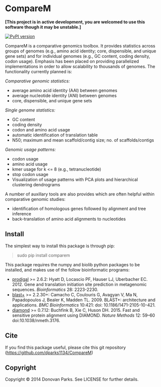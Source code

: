 # CompareM

<b>[This project is in active development, you are welcomed to use this software though it may be unstable.]</b>

[![PyPI version](https://badge.fury.io/py/comparem.svg)](https://badge.fury.io/py/comparem)

CompareM is a comparative genomics toolbox. It provides statistics across groups of genomes (e.g., amino acid identity; core, dispensible, and unique gene sets) and for individual genomes (e.g., GC content, coding density, codon usage). Emphasis has been placed on providing parallelized implementations in order to allow scalability to thousands of genomes. The functionality currently planned is:

<i>Comparative genomic statistics:</i>
* average amino acid identity (AAI) between genomes
* average nucleotide identity (ANI) between genomes
* core, dispensible, and unique gene sets

<i>Single genome statistics:</i>
* GC content
* coding density
* codon and amino acid usage
* automatic identification of translation table
* N50; maximum and mean scaffold/contig size; no. of scaffolds/contigs

<i>Genomic usage patterns:</i>
* codon usage
* amino acid usage
* kmer usage for k <= 8 (e.g., tetranucleotide)
* stop codon usage
* Visualization of usage patterns with PCA plots and hierarchical clustering dendrograms

A number of auxillary tools are also provides which are often helpful within comparative genomic studies:
* identification of homologous genes followed by alignment and tree inference
* back-translation of amino acid alignments to nucleotides

## Install

The simplest way to install this package is through pip:
> sudo pip install comparem

This package requires the numpy and biolib python packages to be installed, and makes use of the follow bioinformatic programs:

* [prodigal](http://prodigal.ornl.gov/) >= 2.6.2: Hyatt D, Locascio PF, Hauser LJ, Uberbacher EC. 2012. Gene and translation initiation site prediction in metagenomic sequences. <i>Bioinformatics</i> 28: 2223-2230.
* [blast+](http://blast.ncbi.nlm.nih.gov/Blast.cgi?PAGE_TYPE=BlastDocs&DOC_TYPE=Download) >= 2.2.30+: Camacho C, Coulouris G, Avagyan V, Ma N, Papadopoulos J, Bealer K, Madden TL. 2009. BLAST+: architecture and applications. <i>BMC Bioinformatics</i> 10:421: doi: 10.1186/1471-2105-10-421.
* [diamond](http://ab.inf.uni-tuebingen.de/software/diamond/) >= 0.7.12: Buchfink B, Xie C, Huson DH. 2015. Fast and sensitive protein alignment using DIAMOND. <i>Nature Methods</i> 12: 59–60 doi:10.1038/nmeth.3176.


## Cite

If you find this package useful, please cite this git repository (https://github.com/dparks1134/CompareM)

## Copyright

Copyright © 2014 Donovan Parks. See LICENSE for further details.
